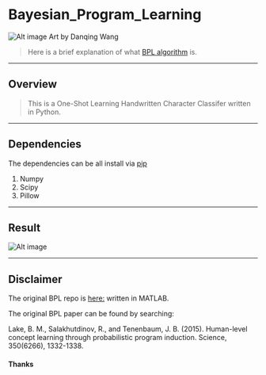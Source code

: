 # Bayesian_Program_Learning 


![Alt image](https://github.com/PauloRlopez/ML-Bayesian_Program_Learning/blob/master/Images/BPL.png?raw="BPL") Art by Danqing Wang


> Here is a brief explanation of what [BPL algorithm](http://www.ctvnews.ca/sci-tech/new-algorithm-lets-machines-learn-like-humans-1.2695230) is.

----
## Overview

> This is a One-Shot Learning Handwritten Character Classifer written in Python.

----
## Dependencies 

The dependencies can be all install via [pip](https://pypi.python.org/pypi/pip)

1. Numpy
2. Scipy 
3. Pillow

----

## Result

![Alt image](https://github.com/PauloRlopez/ML-Bayesian_Program_Learning/blob/master/Images/python.demo.png?raw="results")

----

## Disclaimer

The original BPL repo is [here:](https://github.com/brendenlake/BPL) written in MATLAB.

The original BPL paper can be found by searching:

Lake, B. M., Salakhutdinov, R., and Tenenbaum, J. B. (2015). Human-level concept learning through probabilistic program induction. Science, 350(6266), 1332-1338.

#### Thanks
